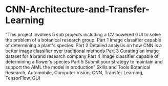# CNN-Architecture-and-Transfer-Learning
“This project involves 5 sub projects including a CV powered GUI to solve the problem of a botanical research group. Part 1 Image classifier capable of determining a plant's species. Part 2 Detailed analysis on how CNN is a better image classifier over traditional methods Part 3 Curating an image dataset for a brand research company Part 4 Image classifier capable of determining a flower’s species Part 5 Submit your strategy to maintain and support the AIML the model in production”  Skills and Tools  Botanical Research, Automobile, Computer Vision, CNN, Transfer Learning, TensorFlow, GUI
